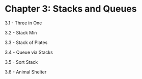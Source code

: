 # Chapter 3: Stacks and Queues

3.1 - Three in One

3.2 - Stack Min

3.3 - Stack of Plates

3.4 - Queue via Stacks

3.5 - Sort Stack

3.6 - Animal Shelter